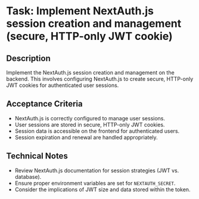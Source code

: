 # Task: Implement NextAuth.js session creation and management (secure, HTTP-only JWT cookie)

## Description
Implement the NextAuth.js session creation and management on the backend. This involves configuring NextAuth.js to create secure, HTTP-only JWT cookies for authenticated user sessions.

## Acceptance Criteria
*   NextAuth.js is correctly configured to manage user sessions.
*   User sessions are stored in secure, HTTP-only JWT cookies.
*   Session data is accessible on the frontend for authenticated users.
*   Session expiration and renewal are handled appropriately.

## Technical Notes
*   Review NextAuth.js documentation for session strategies (JWT vs. database).
*   Ensure proper environment variables are set for `NEXTAUTH_SECRET`.
*   Consider the implications of JWT size and data stored within the token.
